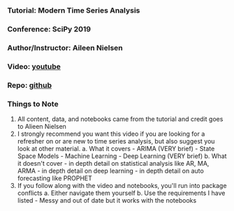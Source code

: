 ### Tutorial: Modern Time Series Analysis
### Conference: SciPy 2019
### Author/Instructor: Aileen Nielsen
### Video: [youtube](https://www.youtube.com/watch?v=v5ijNXvlC5A)
### Repo: [github](https://github.com/theJollySin/scipy_con_2019/tree/master/modern_time_series_analysis)

### Things to Note
1. All content, data, and notebooks came from the tutorial and credit goes to Alieen Nielsen
2. I strongly recommend you want this video if you are looking for a refresher on or are new to time series analysis, but also suggest you look at other material.
    a. What it covers
        - ARIMA (VERY brief)
        - State Space Models
        - Machine Learning 
        - Deep Learning (VERY brief)
    b. What it doesn't cover
        - in depth detail on statistical analysis like AR, MA, ARMA
        - in depth detail on deep learning
        - in depth detail on auto forecasting like PROPHET
3. If you follow along with the video and notebooks, you'll run into package conflicts
    a. Either navigate them yourself
    b. Use the requirements I have listed
        - Messy and out of date but it works with the notebooks